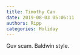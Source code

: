 ```yaml
---
title: Timothy Can
date: 2019-08-03 05:06:11
authors: Ripp
categories: Holiday
---
```


 Guv scam. Baldwin style.